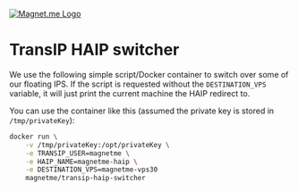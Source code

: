 [![Magnet.me Logo](https://cdn.magnet.me/images/logo-2015-full.svg)](https://magnet.me?ref=github-magnetme "Discover the best companies, jobs and internships at Magnet.me")

# TransIP HAIP switcher

We use the following simple script/Docker container to switch over some of our floating IPS.
If the script is requested without the `DESTINATION_VPS` variable, it will just print the current machine the HAIP redirect to.

You can use the container like this (assumed the private key is stored in `/tmp/privateKey`):
 
 ```bash
 docker run \
	 -v /tmp/privateKey:/opt/privateKey \
	 -e TRANSIP_USER=magnetme \
	 -e HAIP_NAME=magnetme-haip \
	 -e DESTINATION_VPS=magnetme-vps30 
	 magnetme/transip-haip-switcher
 ```
